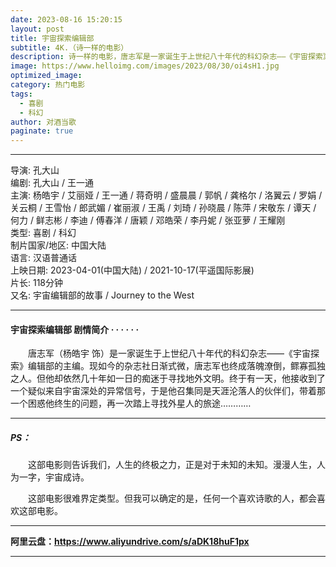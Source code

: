 ```yaml
---
date: 2023-08-16 15:20:15
layout: post
title: 宇宙探索编辑部
subtitle: 4K.（诗一样的电影）
description: 诗一样的电影，唐志军是一家诞生于上世纪八十年代的科幻杂志——《宇宙探索》编辑部的主编。现如今的杂志社日渐式微，唐志军也终成落魄潦倒，鳏寡孤独之人。但他却依然几十年如一日的痴迷于寻找地外文明。终于有一天，他接收到了一个疑似来自宇宙深处的异常信号，于是他召集同是天涯沦落人的伙伴们，带着那一个困惑他终生的问题，再一次踏上寻找外星人的旅途......
image: https://www.helloimg.com/images/2023/08/30/oi4sH1.jpg
optimized_image: 
category: 热门电影
tags:
  - 喜剧
  - 科幻
author: 对酒当歌
paginate: true
---
```



---

导演: 孔大山  
编剧: 孔大山 / 王一通  
主演: 杨皓宇 / 艾丽娅 / 王一通 / 蒋奇明 / 盛晨晨 / 郭帆 / 龚格尔 / 洛翼云 / 罗娟 / 关云桐 / 王雪怡 / 郎武媚 / 崔丽淑 / 王禹 / 刘琦 / 孙晓晨 / 陈萍 / 宋敬东 / 谭天 / 何力 / 鲜志彬 / 李迪 / 傅春洋 / 唐颖 / 邓皓荣 / 李丹妮 / 张亚萝 / 王耀刚  
类型: 喜剧 / 科幻  
制片国家/地区: 中国大陆  
语言: 汉语普通话  
上映日期: 2023-04-01(中国大陆) / 2021-10-17(平遥国际影展)  
片长: 118分钟  
又名: 宇宙编辑部的故事 / Journey to the West  

---

#### 宇宙探索编辑部 剧情简介 · · · · · ·

　　唐志军（杨皓宇 饰）是一家诞生于上世纪八十年代的科幻杂志——《宇宙探索》编辑部的主编。现如今的杂志社日渐式微，唐志军也终成落魄潦倒，鳏寡孤独之人。但他却依然几十年如一日的痴迷于寻找地外文明。终于有一天，他接收到了一个疑似来自宇宙深处的异常信号，于是他召集同是天涯沦落人的伙伴们，带着那一个困惑他终生的问题，再一次踏上寻找外星人的旅途…………

---

##### PS：

　　这部电影则告诉我们，人生的终极之力，正是对于未知的未知。漫漫人生，人为一字，宇宙成诗。

　　这部电影很难界定类型。但我可以确定的是，任何一个喜欢诗歌的人，都会喜欢这部电影。

---

**阿里云盘：<https://www.aliyundrive.com/s/aDK18huF1px>**

---

